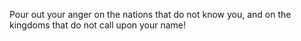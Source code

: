 Pour out your anger on the nations that do not know you, and on the kingdoms that do not call upon your name!
